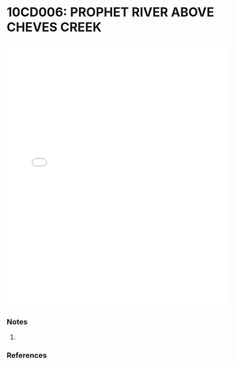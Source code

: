 # 10CD006: PROPHET RIVER ABOVE CHEVES CREEK

<iframe src="/_static/stations/10CD006_fdc.html" width="100%" height="600" frameborder="0"></iframe>

### Notes
1. 

### References

